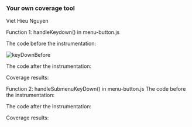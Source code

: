 ### Your own coverage tool
Viet Hieu Nguyen

Function 1: handleKeydown() in menu-button.js

The code before the instrumentation:

![keyDownBefore](hieuimgs/keyDownBefore)

The code after the instrumentation:


Coverage results:



Function 2: handleSubmenuKeyDown() in menu-button.js
The code before the instrumentation:

The code after the instrumentation:


Coverage results:



